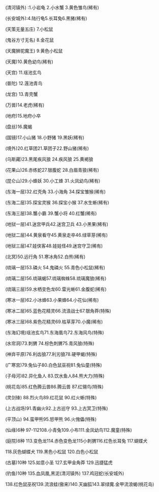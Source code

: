 (清河镇外) :1.小岩龟 2.小水蟹 3.黄色雏鸟(稀有)

(长安城外):4.陆行龟5.长耳兔6.黑猪(稀有)

(天策无量五庄) 7.小松鼠

(鬼谷方寸无名) 8.金花鼠

(天魔狮驼魔王) 9.黄色小松鼠

(天魔)10.黄色幼鸟(稀有)

(天宫) 11.瑶池玄鸟

(普陀) 12.莲池青鸟

(龙宫) 13.青壳蟹

(万兽)14.老虎(稀有)

(地府)15.地府小卒

(盘丝)16.魔蝎

(国镜)17.小山猪 18.小野猪 19.黑妖(稀有)

(境外)20.红草团21.草团子22.野山猪(稀有)

(乌斯藏)23.黑尾疾风狼 24.疾风狼 25.黄褐狼

(花果山)26.赤练蛇27.银腹蛇 28.白眉青狼(稀有)

(昆仑山)29.小蜂妖 30.小工蜂 31.火凤幼鸟(稀有)

(东海一层)32.红壳角 33.小海角 34.探宝雏猴(稀有)

(东海二层)35.探宝灵猴 36.探宝小猴 37.水生蜥(稀有)

(东海三层)38.蟹小霸 39.蟹小将 40.红蟹(稀有)

(地狱一层)41.迷宫甲兵42.迷宫卫兵 43.小黑果(稀有)

(地狱二层)44.黄泉看守45.黄泉走卒46.绿草芽(稀有)

(地狱三层)47.娃侠客48.娃娃怪49.迷宫守卫(稀有)

(北冥)50.远行角 51.寒冰角52.白熊(稀有)

(琉璃一层)53.磷火 54.鬼磷火 55.青色小松鼠(稀有)

(琉璃二层)56.琉璃蝎57.琉璃蜘蛛58.琉璃魔狼(稀有)

(琉璃三层)59.水栖变色龙60.雷光蜥61.金腹蛇(稀有)

(寒冰一层)62.小冰蜂63.小果蜂64.小花仙(稀有)

(寒冰二层)65.蓝色花精灵66.流浪战士67.银角莽(特殊)

(寒冰三层)68.紫色花精灵69.枯草芽70.小魔(稀有)

(东海幻境)瑶池玄鸟71.东海凰鸟72.东海风鸟(特殊)

(水帘洞)73.刺猬 74.棕色刺猬75.青风狼(特殊)

(神弃平原)76.利齿狼77.利刃狼78.硬甲蝎(特殊)

(广寒宫)79.兔仙子80.白色鼠巫祝81.兔仙童(特殊)

(子母河)82.异化鱼人 83.饮水鱼人84.熊大力(特殊)

(桃花岛)85.红色腾云兽86.腾云兽 87.红翎鸟(特殊)

(灵剑锋) 88.烈火鸟89.红花鼠 90.红火蜥(特殊)

(上古战场)91.青幽火92.上古巡守 93.上古冥卫(特殊)

(平顶山) 94.蛮甲熊95.怒甲熊 96.火傀儡(特殊)

(仙缘)6种 97-112108.小青兔109.小布111.金凤幼鸟112.魔童(特殊)

(庭院)8种 113.变色龙114.赤色变色龙115小刺猬116.红色长耳兔 117.蝴蝶犬

118.灰色蝴蝶犬 119.黑色小松鼠 120.白色小松鼠

(古墓)10种 125.如意小圣 127.玄甲金角莽 129.迅捷猛虎

(钓鱼)10种 135.血凤凰,黑泥(清河镇外) 137.鸡冠蛇(长安城外)

138.红色鼠巫祝139.流浪蛙(傲来)140.天幽狐143.翠绿魔.金甲流浪蝎(桃花岛)